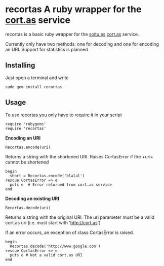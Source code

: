# recortas A ruby wrapper for the [cort.as](http://cort.as) service

recortas is a basic ruby wrapper for the [soitu.es](http://soitu.es/) [cort.as](http://cort.as/) service.

Currently only have two methods: one for decoding and one for encoding an URI. Support for statistics is planned

## Installing

Just open a terminal and write

    sudo gem install recortas

## Usage

To use recortas you only have to require it in your script

    require 'rubygems'
    require 'recortas'

**Encoding an URI**

    Recortas.encode(uri)

Returns a string with the shortened URI. Raises CortasError if the +uri+ cannot be shortened

    begin
      short = Recortas.encode('blalal')
    rescue CortasError => e
      puts e  # Error returned from cort.as service
    end

**Decoding an existing URI**
    
    Recortas.decode(uri)

Returns a string with the original URI. The uri parameter must be a valid cort.as uri (i.e. must start with 'http://cort.as')

If an error occurs, an exception of class CortasError is raised.

    begin
      Recortas.decode('http://www.google.com')
    rescue CortasError => e
      puts e # Not a valid cort.as URI
    end

